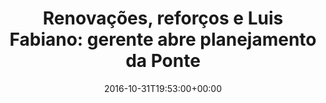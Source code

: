 ---
layout: post
title: "Renovações, reforços e Luis Fabiano: gerente abre planejamento da Ponte "
date: 2016-10-31T19:53:00+00:00
external_link: "http://globoesporte.globo.com/sp/campinas-e-regiao/futebol/times/ponte-preta/noticia/2016/10/renovacoes-reforcos-e-luis-fabiano-gerente-abre-planejamento-da-ponte.html"
categories: news globo.com
---